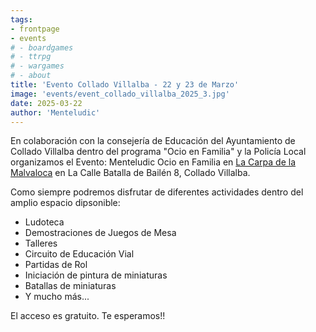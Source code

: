 ```yaml
---
tags:
- frontpage
- events
# - boardgames
# - ttrpg
# - wargames
# - about
title: 'Evento Collado Villalba - 22 y 23 de Marzo'
image: 'events/event_collado_villalba_2025_3.jpg'
date: 2025-03-22
author: 'Menteludic'
---
```


En colaboración con la consejería de Educación del Ayuntamiento de Collado Villalba dentro del programa "Ocio en Familia" y la Policía Local organizamos el Evento: Menteludic Ocio en Familia en <a href="https://maps.app.goo.gl/1q49ZneejoVfuvwR8" target="_blank">La Carpa de la Malvaloca</a> en La Calle Batalla de Bailén 8, Collado Villalba.

Como siempre podremos disfrutar de diferentes actividades dentro del amplio espacio dipsonible:
- Ludoteca
- Demostraciones de Juegos de Mesa
- Talleres
- Circuito de Educación Vial
- Partidas de Rol
- Iniciación de pintura de miniaturas
- Batallas de miniaturas
- Y mucho más...

El acceso es gratuito. Te esperamos!!

